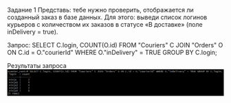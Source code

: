 Задание 1
Представь: тебе нужно проверить, отображается ли созданный заказ в базе данных.
Для этого: выведи список логинов курьеров с количеством их заказов в статусе «В доставке» (поле inDelivery = true). 

Запрос: 
SELECT C.login, COUNT(O.id) 
FROM "Couriers" C JOIN "Orders" O ON C.id = O."courierId" 
WHERE O."inDelivery" = TRUE 
GROUP BY C.login;

Результаты запроса ![alt text](<Задание 1.png>)